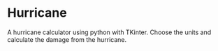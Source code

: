 # Hurricane
A hurricane calculator using python with TKinter. Choose the units and calculate the damage from the hurricane.
